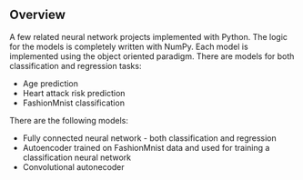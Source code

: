 ## Overview
A few related neural network projects implemented with Python. The logic for the models is completely written with NumPy. Each model is implemented using the object oriented paradigm. There are models for both classification and regression tasks:
* Age prediction
* Heart attack risk prediction
* FashionMnist classification

There are the following models:
* Fully connected neural network - both classification and regression
* Autoencoder trained on FashionMnist data and used for training a classification neural network
* Convolutional autonecoder
